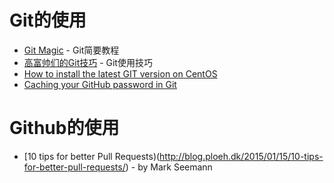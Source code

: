 # Git的使用
- [Git Magic](http://www-cs-students.stanford.edu/~blynn/gitmagic/intl/zh_cn/index.html) - Git简要教程
- [高富帅们的Git技巧](http://cloudbbs.org/forum.php?tid=30647&page=1&extra=&mod=viewthread#pid201033) - Git使用技巧
- [How to install the latest GIT version on CentOS](https://www.howtoforge.com/how-to-install-the-latest-git-version-on-centos)
- [Caching your GitHub password in Git](https://help.github.com/articles/caching-your-github-password-in-git/)


# Github的使用
- [10 tips for better Pull Requests)(http://blog.ploeh.dk/2015/01/15/10-tips-for-better-pull-requests/) - by Mark Seemann

